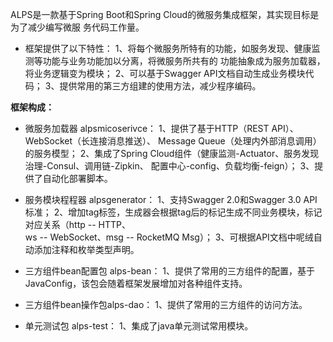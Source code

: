 ALPS是一款基于Spring Boot和Spring Cloud的微服务集成框架，其实现目标是为了减少编写微服
务代码工作量。  
* 框架提供了以下特性：
1、将每个微服务所特有的功能，如服务发现、健康监测等功能与业务功能加以分离，将微服务所共有的
功能抽象成为服务加载器，将业务逻辑变为模块；
2、可以基于Swagger API文档自动生成业务模块代码；
3、提供常用的第三方组建的使用方法，减少程序编码。

**框架构成：**
* 微服务加载器 alpsmicoserivce：
1、提供了基于HTTP（REST API）、WebSocket（长连接消息推送）、
Message Queue（处理内外部消息调用）的服务模型；
2、集成了Spring Cloud组件（健康监测-Actuator、服务发现治理-Consul、调用链-Zipkin、
配置中心-config、负载均衡-feign）；
3、提供了自动化部署脚本。

* 服务模块程程器 alpsgenerator：
1、支持Swagger 2.0和Swagger 3.0 API标准；
2、增加tag标签，生成器会根据tag后的标记生成不同业务模块，标记对应关系（http -- HTTP、  
ws -- WebSocket、msg -- RocketMQ Msg）；
3、可根据API文档中呢绒自动添加注释和枚举类型声明。

* 三方组件bean配置包 alps-bean：
1、提供了常用的三方组件的配置，基于JavaConfig，该包会随着框架发展增加对各种组件支持。  

* 三方组件bean操作包alps-dao：
1、提供了常用的三方组件的访问方法。

* 单元测试包 alps-test：
1、集成了java单元测试常用模块。
